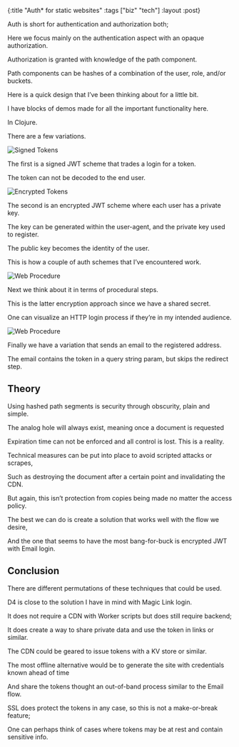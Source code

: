 {:title "Auth* for static websites"
 :tags ["biz" "tech"]
 :layout :post}
 
Auth is short for authentication and authorization both;

Here we focus mainly on the authentication aspect with an opaque authorization.

Authorization is granted with knowledge of the path component.

Path components can be hashes of a combination of the user, role, and/or buckets.

Here is a quick design that I’ve been thinking about for a little bit.

I have blocks of demos made for all the important functionality here.

In Clojure.

There are a few variations.

![Signed Tokens](/img/2019-04-26-auth-for-static-websites/auth-for-static-sites-signed.png)

The first is a signed JWT scheme that trades a login for a token.

The token can not be decoded to the end user.


![Encrypted Tokens](/img/2019-04-26-auth-for-static-websites/auth-for-static-sites-encrypted.png)

The second is an encrypted JWT scheme where each user has a private key.

The key can be generated within the user-agent, and the private key used to register.

The public key becomes the identity of the user.

This is how a couple of auth schemes that I’ve encountered work.

![Web Procedure](/img/2019-04-26-auth-for-static-websites/auth-for-static-sites-web.png)

Next we think about it in terms of procedural steps.

This is the latter encryption approach since we have a shared secret.

One can visualize an HTTP login process if they’re in my intended audience.


![Web Procedure](/img/2019-04-26-auth-for-static-websites/auth-for-static-sites-email.png)

Finally we have a variation that sends an email to the registered address.

The email contains the token in a query string param, but skips the redirect step.


## Theory

Using hashed path segments is security through obscurity, plain and simple.

The analog hole will always exist, meaning once a document is requested

Expiration time can not be enforced and all control is lost. This is a reality.

Technical measures can be put into place to avoid scripted attacks or scrapes,

Such as destroying the document after a certain point and invalidating the CDN.

But again, this isn’t protection from copies being made no matter the access policy.

The best we can do is create a solution that works well with the flow we desire,

And the one that seems to have the most bang-for-buck is encrypted JWT with Email login.

## Conclusion

There are different permutations of these techniques that could be used.

D4 is close to the solution I have in mind with Magic Link login.

It does not require a CDN with Worker scripts but does still require backend;

It does create a way to share private data and use the token in links or similar.

The CDN could be geared to issue tokens with a KV store or similar.

The most offline alternative would be to generate the site with credentials known ahead of time

And share the tokens thought an out-of-band process similar to the Email flow.

SSL does protect the tokens in any case, so this is not a make-or-break feature;

One can perhaps think of cases where tokens may be at rest and contain sensitive info.